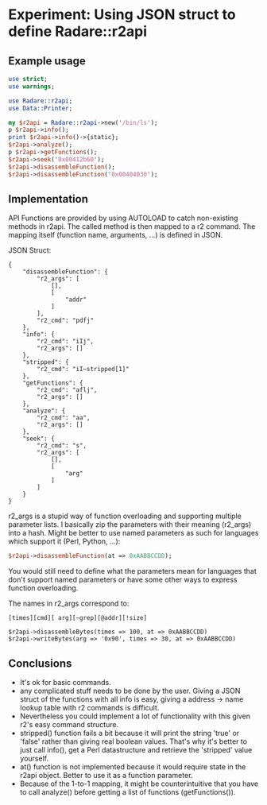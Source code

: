 # Experiment: Using JSON struct to define Radare::r2api

## Example usage

```perl
use strict;
use warnings;

use Radare::r2api;
use Data::Printer;

my $r2api = Radare::r2api->new('/bin/ls');
p $r2api->info();
print $r2api->info()->{static};
$r2api->analyze();
p $r2api->getFunctions();
$r2api->seek('0x00412b60');
$r2api->disassembleFunction();
$r2api->disassembleFunction('0x00404030');
```

## Implementation

API Functions are provided by using AUTOLOAD to catch non-existing methods in r2api. The called method is then mapped to a r2 command. The mapping itself (function name, arguments, ...) is defined in JSON.

JSON Struct:
```
{
    "disassembleFunction": {
        "r2_args": [
            [],
            [
                "addr"
            ]
        ],
        "r2_cmd": "pdfj"
    },
    "info": {
        "r2_cmd": "iIj",
        "r2_args": []
    },
    "stripped": {
        "r2_cmd": "iI~stripped[1]"
    },
    "getFunctions": {
        "r2_cmd": "aflj",
        "r2_args": []
    },
    "analyze": {
        "r2_cmd": "aa",
        "r2_args": []
    },
    "seek": {
        "r2_cmd": "s",
        "r2_args": [
            [],
            [
                "arg"
            ]
        ]
    }
}
```

r2_args is a stupid way of function overloading and supporting multiple parameter lists. I basically zip the parameters with their meaning (r2_args) into a hash. Might be better to use named parameters as such for languages which support it (Perl, Python, ...):
```perl
$r2api->disassembleFunction(at => 0xAABBCCDD);
```

You would still need to define what the parameters mean for languages that don't support named parameters or have some other ways to express function overloading.

The names in r2_args correspond to:
```
[times][cmd][ arg][~grep][@addr][!size]
```

```
$r2api->disassembleBytes(times => 100, at => 0xAABBCCDD)
$r2api->writeBytes(arg => '0x90', times => 30, at => 0xAABBCCDD)
```

## Conclusions

* It's ok for basic commands.
* any complicated stuff needs to be done by the user. Giving a JSON struct of the functions with all info is easy, giving a address -> name lookup table with r2 commands is difficult.
* Nevertheless you could implement a lot of functionality with this given r2's easy command structure.
* stripped() function fails a bit because it will print the string 'true' or 'false' rather than giving real boolean values. That's why it's better to just call info(), get a Perl datastructure and retrieve the 'stripped' value yourself.
* at() function is not implemented because it would require state in the r2api object. Better to use it as a function parameter.
* Because of the 1-to-1 mapping, it might be counterintuitive that you have to call analyze() before getting a list of functions (getFunctions()). 
